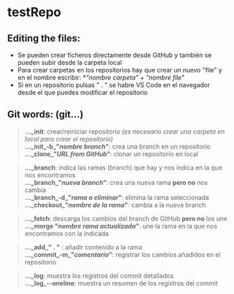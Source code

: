 # testRepo
## Editing the files:
- Se pueden crear ficheros directamente desde GitHub y también se pueden subir desde la carpeta local
- Para crear carpetas en los repositorios hay que crear un nuevo "file" y en el nombre escribir: **"nombre carpeta" + "nombre file"*
- Si en un repositorio pulsas " . " se habre VS Code en el navegador desde el que puedes modificar el repositorio

## Git words: (git...)
> **..._init**: crear/reiniciar repositorio _(es necesario crear una carpeta en local para crear el repositorio)_ \
> **..._init\_-b\_"_nombre branch_"**: crea una branch en un repositorio \
> **..._clone\_"_URL from GitHub_"**: clonar un repositorio en local

> **..._branch**: indica las ramas (branch) que hay y nos indica en la que nos encontramos \
> **..._branch\_"_nueva branch_"**: crea una nueva rama **pero no** nos cambia \
> **..._branch\_-d\_"_rama a eliminar_"**: elimina la rama seleccionada \
> **..._checkout\_"_nombre de la rama_"**: cambia a la nueva branch

> **..._fetch**: descarga los cambios del branch de GitHub **pero no** los une \
> **..._merge "_nombre rama actualizada_"**: une la rama en la que nos encontramos con la indicada

> **..._add\_" . "** : añadir contenido a la rama \
> **..._commit\_-m\_"_comentario_"**: registrar los cambios añadidos en el repositorio

> **..._log**: muestra los registros del commit detallados \
> **..._log\_--oneline**: muestra un resumen de los registros del commit
